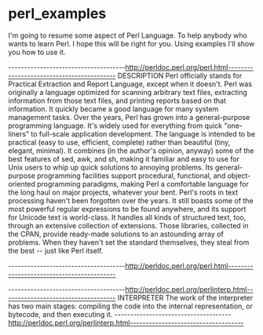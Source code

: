 # perl_examples

I'm going to resume some aspect of Perl Language. To help anybody who wants to learn Perl. I hope this will be right for you. Using examples I'll show you how to use it.


-------------------------------------http://perldoc.perl.org/perl.html------------------------------------------
DESCRIPTION
Perl officially stands for Practical Extraction and Report Language, except when it doesn't.
Perl was originally a language optimized for scanning arbitrary text files, extracting information from those text files, and printing reports based on that information. It quickly became a good language for many system management tasks. Over the years, Perl has grown into a general-purpose programming language. It's widely used for everything from quick "one-liners" to full-scale application development.
The language is intended to be practical (easy to use, efficient, complete) rather than beautiful (tiny, elegant, minimal). It combines (in the author's opinion, anyway) some of the best features of sed, awk, and sh, making it familiar and easy to use for Unix users to whip up quick solutions to annoying problems. Its general-purpose programming facilities support procedural, functional, and object-oriented programming paradigms, making Perl a comfortable language for the long haul on major projects, whatever your bent.
Perl's roots in text processing haven't been forgotten over the years. It still boasts some of the most powerful regular expressions to be found anywhere, and its support for Unicode text is world-class. It handles all kinds of structured text, too, through an extensive collection of extensions. Those libraries, collected in the CPAN, provide ready-made solutions to an astounding array of problems. When they haven't set the standard themselves, they steal from the best -- just like Perl itself.

-------------------------------------http://perldoc.perl.org/perl.html------------------------------------------


-------------------------------------http://perldoc.perl.org/perlinterp.html------------------------------------
INTERPRETER
The work of the interpreter has two main stages: compiling the code into the internal representation, or bytecode, and then executing it.
-------------------------------------http://perldoc.perl.org/perlinterp.html------------------------------------


